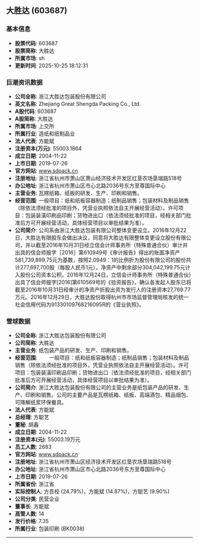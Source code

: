 ## 大胜达 (603687)

### 基本信息

- **股票代码**: 603687
- **股票简称**: 大胜达
- **所属市场**: sh
- **更新时间**: 2025-10-25 18:12:31

### 巨潮资讯数据

- **公司全称**: 浙江大胜达包装股份有限公司
- **英文名称**: Zhejiang Great Shengda Packing Co., Ltd.
- **A股代码**: 603687
- **A股简称**: 大胜达
- **所属市场**: 上交所
- **所属行业**: 造纸和纸制品业
- **法人代表**: 方能斌
- **注册资本(万元)**: 55003.1864
- **成立日期**: 2004-11-22
- **上市日期**: 2019-07-26
- **官方网站**: www.sdpack.cn
- **注册地址**: 浙江省杭州市萧山区萧山经济技术开发区红垦农场垦瑞路518号
- **办公地址**: 浙江省杭州市萧山区市心北路2036号东方至尊国际中心
- **主营业务**: 瓦楞纸箱、纸板的研发、生产、印刷和销售。
- **经营范围**: 一般项目：纸和纸板容器制造；纸制品销售；包装材料及制品销售（除依法须经批准的项目外，凭营业执照依法自主开展经营活动）。许可项目：包装装潢印刷品印刷；货物进出口（依法须经批准的项目，经相关部门批准后方可开展经营活动，具体经营项目以审批结果为准）。
- **公司简介**: 公司系由浙江大胜达包装有限公司整体变更设立。2016年12月22日，大胜达有限股东会做出决议，同意将大胜达有限整体变更设立股份有限公司，并以截至2016年10月31日经立信会计师事务所（特殊普通合伙）审计并出具的信会师报字［2016］第610949号《审计报告》得出的账面净资产581,739,899.75元为基数，按照2.0949：1的比例折为股份有限公司的股份共计277,697,700股（每股人民币1元），净资产中剩余部分304,042,199.75元计入股份公司资本公积。2016年12月24日，立信会计师事务所（特殊普通合伙）出具了信会师报字[2016]第610569号的《验资报告》，确认各发起人股东已将截至2016年10月31日经审计的净资产折股出资为发行人的注册资本27,769.77万元。2016年12月29日，大胜达股份取得杭州市市场监督管理局核发的统一社会信用代码为91330109768216095R的《营业执照》。

### 雪球数据

- **公司全称**: 浙江大胜达包装股份有限公司
- **公司简称**: 大胜达
- **主营业务**: 纸包装产品的研发、生产、印刷和销售。
- **经营范围**: 　　一般项目：纸和纸板容器制造；纸制品销售；包装材料及制品销售（除依法须经批准的项目外，凭营业执照依法自主开展经营活动）。许可项目：包装装潢印刷品印刷；货物进出口（依法须经批准的项目，经相关部门批准后方可开展经营活动，具体经营项目以审批结果为准）。
- **公司简介**: 浙江大胜达包装股份有限公司的主营业务是纸包装产品的研发、生产、印刷和销售。公司的主要产品是瓦楞纸箱、纸板、高端酒包、精品烟包、可降解纸浆环保餐具。
- **法人代表**: 方能斌
- **总经理**: 方聪艺
- **董秘**: 胡鑫
- **成立日期**: 2004-11-22
- **注册资本(元)**: 55003.19万元
- **员工人数**: 2683
- **官方网站**: www.sdpack.cn
- **注册地址**: 浙江省杭州市萧山区经济技术开发区红垦农场垦瑞路518号
- **办公地址**: 浙江省杭州市萧山区市心北路2036号东方至尊国际中心
- **上市日期**: 2019-07-26
- **所属省份**: 浙江省
- **实际控制人**: 方吾校 (24.79%)，方能斌 (14.87%)，方聪艺 (9.90%)
- **公司分类**: 民营企业
- **董事长**: 方能斌
- **高管人数**: 14
- **发行价格**: 7.35
- **所属行业**: 包装印刷 (BK0038)

---
